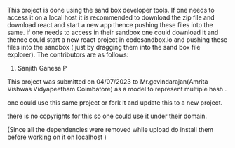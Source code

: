 This project is done using the sand box developer tools.
If one needs to access it on a local host it is recommended to download the zip file and download react and start a new app thence pushing these files into the same.
if one needs to access in their sandbox one could download it and thence could start a new react project in codesandbox.io and pushing these files into the sandbox ( just by dragging them into the sand box file explorer).
The contributors are as follows:

1. Sanjith Ganesa P

This project was submitted on 04/07/2023 to Mr.govindarajan(Amrita Vishwas Vidyapeetham Coimbatore) as a model to represent multiple hash .

one could use this same project or fork it and update this to a new project.

there is no copyrights for this so one could use it under their domain.

(Since all the dependencies were removed while upload  do install them before working on it on localhost )
